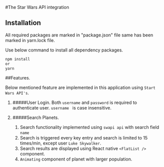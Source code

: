 #The Star Wars API integration


## Installation

All required packages are marked in "package.json" file
same has been marked in yarn.lock file.

Use below command to install all dependency packages.

```bash
npm install
or
yarn 

```
##Features.

Below mentioned feature are implemented in this application using `Start Wars API's`.

1) #####User Login.
    Both `username` and `password` is required to authenticate user. `username ` is case insensitive.
        
2) #####Search Planets.
    1. Search functionality implemented using `swapi api` with search field `name` 
    2. Search is triggered every key entry and search is limited to 15 times/min, except user `Luke Skywalker`.   
    3. Search results are displayed using React native `<FlatList />` component.
    4. `Animating` component of planet with larger population.
 